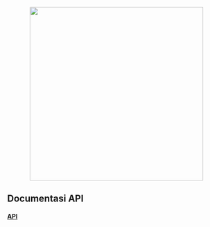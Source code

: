 <p align="center"><a href="https://laravel.com" target="_blank"><img src="https://raw.githubusercontent.com/laravel/art/master/logo-lockup/5%20SVG/2%20CMYK/1%20Full%20Color/laravel-logolockup-cmyk-red.svg" width="400"></a></p>



## Documentasi API
<h4><a href="http://127.0.0.1:8000/api/documentation" target="_blank">API</a></h4>

